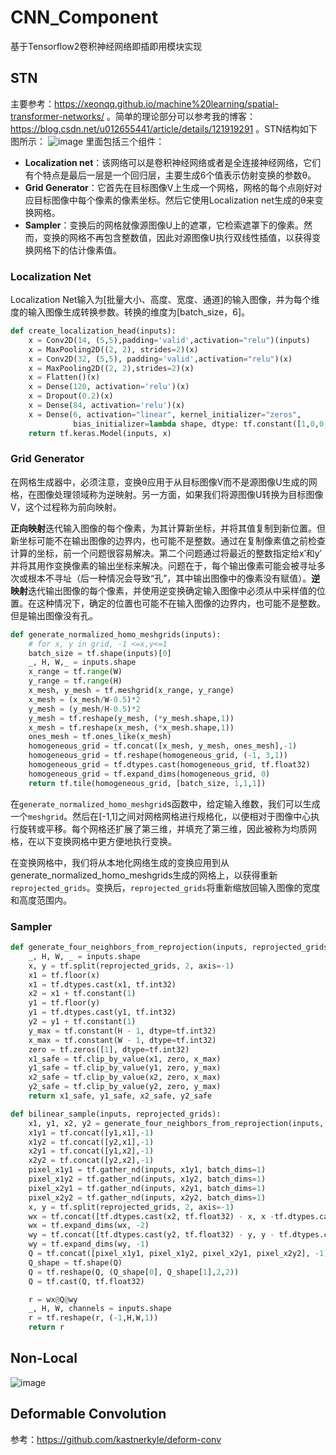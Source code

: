 # CNN_Component
基于Tensorflow2卷积神经网络即插即用模块实现

## STN
主要参考：https://xeonqq.github.io/machine%20learning/spatial-transformer-networks/ 。简单的理论部分可以参考我的博客：https://blog.csdn.net/u012655441/article/details/121919291 。STN结构如下图所示：
![image](https://user-images.githubusercontent.com/27406337/145952361-5d738cbc-ca73-40ce-bd89-4244b81358d6.png)
里面包括三个组件：
- **Localization net**：该网络可以是卷积神经网络或者是全连接神经网络，它们有个特点是最后一层是一个回归层，主要生成6个值表示仿射变换的参数θ。
- **Grid Generator**：它首先在目标图像V上生成一个网格，网格的每个点刚好对应目标图像中每个像素的像素坐标。然后它使用Localization net生成的θ来变换网格。
- **Sampler**：变换后的网格就像源图像U上的遮罩，它检索遮罩下的像素。然而，变换的网格不再包含整数值，因此对源图像U执行双线性插值，以获得变换网格下的估计像素值。

### Localization Net

Localization Net输入为\[批量大小、高度、宽度、通道]的输入图像，并为每个维度的输入图像生成转换参数。转换的维度为\[batch_size，6]。
```python
def create_localization_head(inputs):
    x = Conv2D(14, (5,5),padding='valid',activation="relu")(inputs)
    x = MaxPooling2D((2, 2), strides=2)(x)
    x = Conv2D(32, (5,5), padding='valid',activation="relu")(x)
    x = MaxPooling2D((2, 2),strides=2)(x)
    x = Flatten()(x)    
    x = Dense(120, activation='relu')(x)
    x = Dropout(0.2)(x)
    x = Dense(84, activation='relu')(x)
    x = Dense(6, activation="linear", kernel_initializer="zeros",
              bias_initializer=lambda shape, dtype: tf.constant([1,0,0,0,1,0], dtype=dtype))(x) # 6 elements to describe the transformation
    return tf.keras.Model(inputs, x)
```

### Grid Generator

在网格生成器中，必须注意，变换θ应用于从目标图像V而不是源图像U生成的网格，在图像处理领域称为逆映射。另一方面，如果我们将源图像U转换为目标图像V，这个过程称为前向映射。

**正向映射**迭代输入图像的每个像素，为其计算新坐标，并将其值复制到新位置。但新坐标可能不在输出图像的边界内，也可能不是整数。通过在复制像素值之前检查计算的坐标，前一个问题很容易解决。第二个问题通过将最近的整数指定给x′和y′并将其用作变换像素的输出坐标来解决。问题在于，每个输出像素可能会被寻址多次或根本不寻址（后一种情况会导致“孔”，其中输出图像中的像素没有赋值）。**逆映射**迭代输出图像的每个像素，并使用逆变换确定输入图像中必须从中采样值的位置。在这种情况下，确定的位置也可能不在输入图像的边界内，也可能不是整数。但是输出图像没有孔。

```python
def generate_normalized_homo_meshgrids(inputs):
    # for x, y in grid, -1 <=x,y<=1
    batch_size = tf.shape(inputs)[0]
    _, H, W,_ = inputs.shape
    x_range = tf.range(W)
    y_range = tf.range(H) 
    x_mesh, y_mesh = tf.meshgrid(x_range, y_range)
    x_mesh = (x_mesh/W-0.5)*2
    y_mesh = (y_mesh/H-0.5)*2
    y_mesh = tf.reshape(y_mesh, (*y_mesh.shape,1))
    x_mesh = tf.reshape(x_mesh, (*x_mesh.shape,1))
    ones_mesh = tf.ones_like(x_mesh)
    homogeneous_grid = tf.concat([x_mesh, y_mesh, ones_mesh],-1)
    homogeneous_grid = tf.reshape(homogeneous_grid, (-1, 3,1))
    homogeneous_grid = tf.dtypes.cast(homogeneous_grid, tf.float32)
    homogeneous_grid = tf.expand_dims(homogeneous_grid, 0)
    return tf.tile(homogeneous_grid, [batch_size, 1,1,1])
```

在```generate_normalized_homo_meshgrid```s函数中，给定输入维数，我们可以生成一个```meshgrid```。然后在[-1,1]之间对网格网格进行规格化，以便相对于图像中心执行旋转或平移。每个网格还扩展了第三维，并填充了第三维，因此被称为均质网格，在以下变换网格中更方便地执行变换。

在变换网格中，我们将从本地化网络生成的变换应用到从generate_normalized_homo_meshgrids生成的网格上，以获得重新```reprojected_grids```。变换后，```reprojected_grids```将重新缩放回输入图像的宽度和高度范围内。

### Sampler
```python
def generate_four_neighbors_from_reprojection(inputs, reprojected_grids):
    _, H, W, _ = inputs.shape
    x, y = tf.split(reprojected_grids, 2, axis=-1)
    x1 = tf.floor(x)
    x1 = tf.dtypes.cast(x1, tf.int32)
    x2 = x1 + tf.constant(1) 
    y1 = tf.floor(y)
    y1 = tf.dtypes.cast(y1, tf.int32)
    y2 = y1 + tf.constant(1) 
    y_max = tf.constant(H - 1, dtype=tf.int32)
    x_max = tf.constant(W - 1, dtype=tf.int32)
    zero = tf.zeros([1], dtype=tf.int32)
    x1_safe = tf.clip_by_value(x1, zero, x_max)
    y1_safe = tf.clip_by_value(y1, zero, y_max)
    x2_safe = tf.clip_by_value(x2, zero, x_max)
    y2_safe = tf.clip_by_value(y2, zero, y_max)
    return x1_safe, y1_safe, x2_safe, y2_safe

def bilinear_sample(inputs, reprojected_grids):
    x1, y1, x2, y2 = generate_four_neighbors_from_reprojection(inputs, reprojected_grids)
    x1y1 = tf.concat([y1,x1],-1)
    x1y2 = tf.concat([y2,x1],-1)
    x2y1 = tf.concat([y1,x2],-1)
    x2y2 = tf.concat([y2,x2],-1)
    pixel_x1y1 = tf.gather_nd(inputs, x1y1, batch_dims=1)
    pixel_x1y2 = tf.gather_nd(inputs, x1y2, batch_dims=1)
    pixel_x2y1 = tf.gather_nd(inputs, x2y1, batch_dims=1)
    pixel_x2y2 = tf.gather_nd(inputs, x2y2, batch_dims=1)
    x, y = tf.split(reprojected_grids, 2, axis=-1)
    wx = tf.concat([tf.dtypes.cast(x2, tf.float32) - x, x -tf.dtypes.cast(x1, tf.float32)],-1)
    wx = tf.expand_dims(wx, -2)
    wy = tf.concat([tf.dtypes.cast(y2, tf.float32) - y, y - tf.dtypes.cast(y1, tf.float32)],-1)
    wy = tf.expand_dims(wy, -1)
    Q = tf.concat([pixel_x1y1, pixel_x1y2, pixel_x2y1, pixel_x2y2], -1)
    Q_shape = tf.shape(Q)
    Q = tf.reshape(Q, (Q_shape[0], Q_shape[1],2,2))
    Q = tf.cast(Q, tf.float32)

    r = wx@Q@wy
    _, H, W, channels = inputs.shape
    r = tf.reshape(r, (-1,H,W,1))
    return r
```

## Non-Local
![image](https://user-images.githubusercontent.com/27406337/146329854-5e1f5d7c-b69d-493e-8f88-60019b0eaae8.png)


## Deformable Convolution

参考：https://github.com/kastnerkyle/deform-conv
